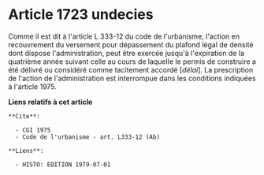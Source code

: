 # Article 1723 undecies

Comme il est dit à l'article L 333-12 du code de l'urbanisme, l'action en recouvrement du versement pour dépassement du
plafond légal de densité dont dispose l'administration, peut être exercée jusqu'à l'expiration de la quatrième année suivant
celle au cours de laquelle le permis de construire a été délivré ou considéré comme tacitement accordé [*délai*]. La
prescription de l'action de l'administration est interrompue dans les conditions indiquées à l'article 1975.

**Liens relatifs à cet article**

	**Cite**:

	  - CGI 1975
	  - Code de l'urbanisme - art. L333-12 (Ab)

	**Liens**:

	  - HISTO: EDITION 1979-07-01
